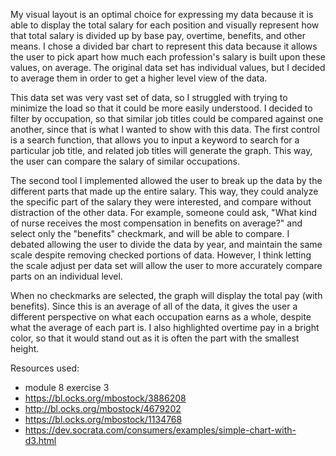  My visual layout is an optimal choice for expressing my data because it is able to display the total salary for each position and visually represent how that total salary is divided up by base pay, overtime, benefits, and other means. I chose a divided bar chart to represent this data because it allows the user to pick apart how much each profession's salary is built upon these values, on average. The original data set has individual values, but I decided to average them in order to get a higher level view of the data.
 
 This data set was very vast set of data, so I struggled with trying to minimize the load so that it could be more easily understood. I decided to filter by occupation, so that similar job titles could be compared against one another, since that is what I wanted to show with this data. The first control is a search function, that allows you to input a keyword to search for a particular job title, and related job titles will generate the graph. This way, the user can compare the salary of similar occupations. 
 
 The second tool I implemented allowed the user to break up the data by the different parts that made up the entire salary. This way, they could analyze the specific part of the salary they were interested, and compare without distraction of the other data. For example, someone could ask, "What kind of nurse receives the most compensation in benefits on average?" and select only the "benefits" checkmark, and will be able to compare. I debated allowing the user to divide the data by year, and maintain the same scale despite removing checked portions of data. However, I think letting the scale adjust per data set will allow the user to more accurately compare parts on an individual level. 
 
 When no checkmarks are selected, the graph will display the total pay (with benefits). Since this is an average of all of the data, it gives the user a different perspective on what each occupation earns as a whole, despite what the average of each part is. I also highlighted overtime pay in a bright color, so that it would stand out as it is often the part with the smallest height. 
 
 
 Resources used:
 - module 8 exercise 3
 - https://bl.ocks.org/mbostock/3886208
 - http://bl.ocks.org/mbostock/4679202
 - https://bl.ocks.org/mbostock/1134768
 - https://dev.socrata.com/consumers/examples/simple-chart-with-d3.html